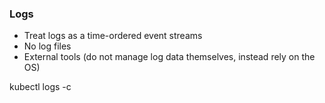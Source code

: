 ### Logs

- Treat logs as a time-ordered event streams
- No log files
- External tools  (do not manage log data themselves, instead rely on the OS)

kubectl logs <pod-name> -c <container-name>


